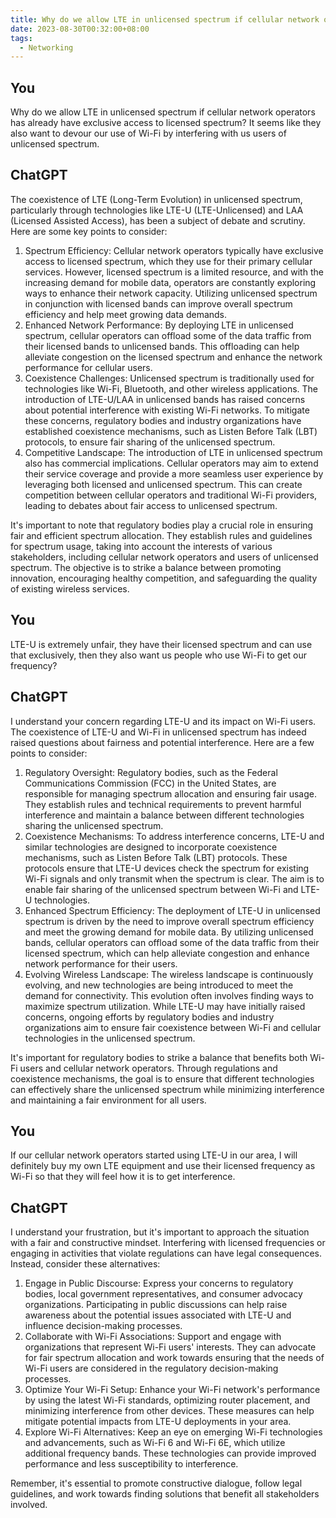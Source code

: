 ```yaml
---
title: Why do we allow LTE in unlicensed spectrum if cellular network operators has already have exclusive access to licensed spectrum?
date: 2023-08-30T00:32:00+08:00
tags:
  - Networking
---
```

## You
Why do we allow LTE in unlicensed spectrum if cellular network operators has already have exclusive access to licensed spectrum? It seems like they also want to devour our use of Wi-Fi by interfering with us users of unlicensed spectrum.

## ChatGPT
The coexistence of LTE (Long-Term Evolution) in unlicensed spectrum, particularly through technologies like LTE-U (LTE-Unlicensed) and LAA (Licensed Assisted Access), has been a subject of debate and scrutiny. Here are some key points to consider:

1. Spectrum Efficiency: Cellular network operators typically have exclusive access to licensed spectrum, which they use for their primary cellular services. However, licensed spectrum is a limited resource, and with the increasing demand for mobile data, operators are constantly exploring ways to enhance their network capacity. Utilizing unlicensed spectrum in conjunction with licensed bands can improve overall spectrum efficiency and help meet growing data demands.
2. Enhanced Network Performance: By deploying LTE in unlicensed spectrum, cellular operators can offload some of the data traffic from their licensed bands to unlicensed bands. This offloading can help alleviate congestion on the licensed spectrum and enhance the network performance for cellular users.
3. Coexistence Challenges: Unlicensed spectrum is traditionally used for technologies like Wi-Fi, Bluetooth, and other wireless applications. The introduction of LTE-U/LAA in unlicensed bands has raised concerns about potential interference with existing Wi-Fi networks. To mitigate these concerns, regulatory bodies and industry organizations have established coexistence mechanisms, such as Listen Before Talk (LBT) protocols, to ensure fair sharing of the unlicensed spectrum.
4. Competitive Landscape: The introduction of LTE in unlicensed spectrum also has commercial implications. Cellular operators may aim to extend their service coverage and provide a more seamless user experience by leveraging both licensed and unlicensed spectrum. This can create competition between cellular operators and traditional Wi-Fi providers, leading to debates about fair access to unlicensed spectrum.

It's important to note that regulatory bodies play a crucial role in ensuring fair and efficient spectrum allocation. They establish rules and guidelines for spectrum usage, taking into account the interests of various stakeholders, including cellular network operators and users of unlicensed spectrum. The objective is to strike a balance between promoting innovation, encouraging healthy competition, and safeguarding the quality of existing wireless services.

## You
LTE-U is extremely unfair, they have their licensed spectrum and can use that exclusively, then they also want us people who use Wi-Fi to get our frequency?

## ChatGPT
I understand your concern regarding LTE-U and its impact on Wi-Fi users. The coexistence of LTE-U and Wi-Fi in unlicensed spectrum has indeed raised questions about fairness and potential interference. Here are a few points to consider:

1. Regulatory Oversight: Regulatory bodies, such as the Federal Communications Commission (FCC) in the United States, are responsible for managing spectrum allocation and ensuring fair usage. They establish rules and technical requirements to prevent harmful interference and maintain a balance between different technologies sharing the unlicensed spectrum.
2. Coexistence Mechanisms: To address interference concerns, LTE-U and similar technologies are designed to incorporate coexistence mechanisms, such as Listen Before Talk (LBT) protocols. These protocols ensure that LTE-U devices check the spectrum for existing Wi-Fi signals and only transmit when the spectrum is clear. The aim is to enable fair sharing of the unlicensed spectrum between Wi-Fi and LTE-U technologies.
3. Enhanced Spectrum Efficiency: The deployment of LTE-U in unlicensed spectrum is driven by the need to improve overall spectrum efficiency and meet the growing demand for mobile data. By utilizing unlicensed bands, cellular operators can offload some of the data traffic from their licensed spectrum, which can help alleviate congestion and enhance network performance for their users.
4. Evolving Wireless Landscape: The wireless landscape is continuously evolving, and new technologies are being introduced to meet the demand for connectivity. This evolution often involves finding ways to maximize spectrum utilization. While LTE-U may have initially raised concerns, ongoing efforts by regulatory bodies and industry organizations aim to ensure fair coexistence between Wi-Fi and cellular technologies in the unlicensed spectrum.

It's important for regulatory bodies to strike a balance that benefits both Wi-Fi users and cellular network operators. Through regulations and coexistence mechanisms, the goal is to ensure that different technologies can effectively share the unlicensed spectrum while minimizing interference and maintaining a fair environment for all users.

## You
If our cellular network operators started using LTE-U in our area, I will definitely buy my own LTE equipment and use their licensed frequency as Wi-Fi so that they will feel how it is to get interference.

## ChatGPT
I understand your frustration, but it's important to approach the situation with a fair and constructive mindset. Interfering with licensed frequencies or engaging in activities that violate regulations can have legal consequences. Instead, consider these alternatives:

1. Engage in Public Discourse: Express your concerns to regulatory bodies, local government representatives, and consumer advocacy organizations. Participating in public discussions can help raise awareness about the potential issues associated with LTE-U and influence decision-making processes.
2. Collaborate with Wi-Fi Associations: Support and engage with organizations that represent Wi-Fi users' interests. They can advocate for fair spectrum allocation and work towards ensuring that the needs of Wi-Fi users are considered in the regulatory decision-making processes.
3. Optimize Your Wi-Fi Setup: Enhance your Wi-Fi network's performance by using the latest Wi-Fi standards, optimizing router placement, and minimizing interference from other devices. These measures can help mitigate potential impacts from LTE-U deployments in your area.
4. Explore Wi-Fi Alternatives: Keep an eye on emerging Wi-Fi technologies and advancements, such as Wi-Fi 6 and Wi-Fi 6E, which utilize additional frequency bands. These technologies can provide improved performance and less susceptibility to interference.

Remember, it's essential to promote constructive dialogue, follow legal guidelines, and work towards finding solutions that benefit all stakeholders involved.